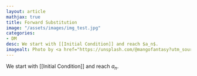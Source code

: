 ```yaml
---
layout: article
mathjax: true
title: Forward Substitution
image: "/assets/images/img_test.jpg"
categories:
- DM
desc: We start with [[Initial Condition]] and reach $a_n$. 
imagealt: Photo by <a href="https://unsplash.com/@mangofantasy?utm_source=unsplash&utm_medium=referral&utm_content=creditCopyText">Tim Johnson</a> on <a href="https://unsplash.com/s/photos/logic?utm_source=unsplash&utm_medium=referral&utm_content=creditCopyText">Unsplash</a>
---
```

We start with [[Initial Condition]] and reach $a_n$.